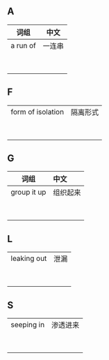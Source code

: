 ## A

| 词组     | 中文   |
| -------- | ------ |
| a run of | 一连串 |
|          |        |
|          |        |
|          |        |
|          |        |
|          |        |
|          |        |
|          |        |
|          |        |

## F

|                   |          |
| ----------------- | -------- |
| form of isolation | 隔离形式 |
|                   |          |
|                   |          |
|                   |          |
|                   |          |
|                   |          |
|                   |          |
|                   |          |
|                   |          |



## G

| 词组        | 中文     |
| ----------- | :------- |
| group it up | 组织起来 |
|             |          |
|             |          |
|             |          |
|             |          |
|             |          |
|             |          |
|             |          |
|             |          |

## L

|             |      |
| ----------- | ---- |
| leaking out | 泄漏 |
|             |      |
|             |      |
|             |      |
|             |      |
|             |      |
|             |      |
|             |      |
|             |      |

## S

|            |          |
| ---------- | -------- |
| seeping in | 渗透进来 |
|            |          |
|            |          |
|            |          |
|            |          |
|            |          |
|            |          |
|            |          |
|            |          |

